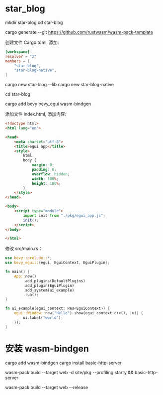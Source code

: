 # star_blog

mkdir star-blog
cd star-blog

cargo generate --git https://github.com/rustwasm/wasm-pack-template

创建文件 Cargo.toml, 添加:

```toml
[workspace]
resolver = "2"
members = [
    "star-blog",
    "star-blog-native",
]
```

cargo new star-blog --lib
cargo new star-blog-native

cd star-blog

cargo add bevy bevy_egui wasm-bindgen

添加文件 index.html, 添加内容:

```html
<!doctype html>
<html lang="en">

<head>
    <meta charset="utf-8">
    <title>egui app</title>
    <style>
        html,
        body {
            margin: 0;
            padding: 0;
            overflow: hidden;
            width: 100%;
            height: 100%;
        }
    </style>
</head>

<body>
    <script type="module">
        import init from "./pkg/egui_app.js";
        init();
    </script>
</body>

</html>
```

修改 src/main.rs：

```rust
use bevy::prelude::*;
use bevy_egui::{egui, EguiContext, EguiPlugin};

fn main() {
    App::new()
        .add_plugins(DefaultPlugins)
        .add_plugin(EguiPlugin)
        .add_system(ui_example)
        .run();
}

fn ui_example(egui_context: Res<EguiContext>) {
    egui::Window::new("Hello").show(egui_context.ctx(), |ui| {
        ui.label("world");
    });
}
```

# 安装 wasm-bindgen

cargo add wasm-bindgen
cargo install basic-http-server

wasm-pack build --target web -d site/pkg --profiling starry && basic-http-server

wasm-pack build --target web --release
